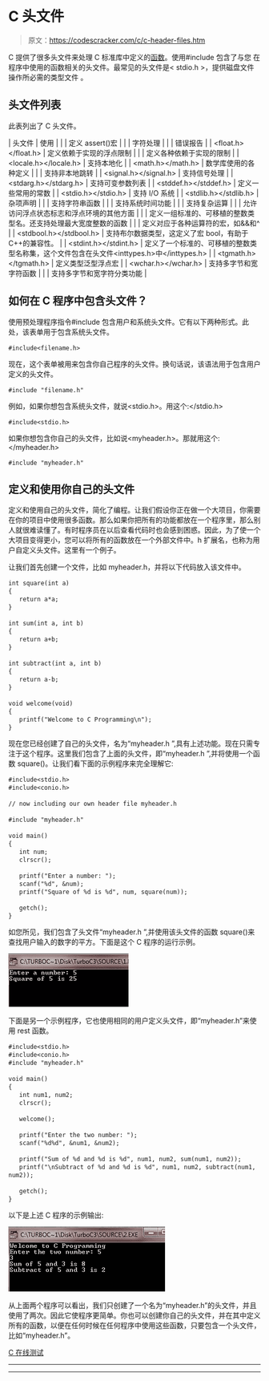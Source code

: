 # C 头文件

> 原文：<https://codescracker.com/c/c-header-files.htm>

C 提供了很多头文件来处理 C 标准库中定义的[函数](/c/c-functions.htm)。使用#include 包含了与您 在程序中使用的函数相关的头文件。最常见的头文件是< stdio.h >，提供磁盘文件操作所必需的类型文件 。

## 头文件列表

此表列出了 C 头文件。

| 头文件 | 使用 |
|  | 定义 assert()宏 |
|  | 字符处理 |
|  | 错误报告 |
| <float.h></float.h> | 定义依赖于实现的浮点限制 |
|  | 定义各种依赖于实现的限制 |
| <locale.h></locale.h> | 支持本地化 |
| <math.h></math.h> | 数学库使用的各种定义 |
|  | 支持非本地跳转 |
| <signal.h></signal.h> | 支持信号处理 |
| <stdarg.h></stdarg.h> | 支持可变参数列表 |
| <stddef.h></stddef.h> | 定义一些常用的常数 |
| <stdio.h></stdio.h> | 支持 I/O 系统 |
| <stdlib.h></stdlib.h> | 杂项声明 |
|  | 支持字符串函数 |
|  | 支持系统时间功能 |
|  | 支持复杂运算 |
|  | 允许访问浮点状态标志和浮点环境的其他方面 |
|  | 定义一组标准的、可移植的整数类型名。还支持处理最大宽度整数的函数 |
|  | 定义对应于各种运算符的宏，如&&和^ |
| <stdbool.h></stdbool.h> | 支持布尔数据类型，这定义了宏 bool，有助于 C++的兼容性。 |
| <stdint.h></stdint.h> | 定义了一个标准的、可移植的整数类型名称集，这个文件包含在头文件<inttypes.h>中</inttypes.h> |
| <tgmath.h></tgmath.h> | 定义类型泛型浮点宏 |
| <wchar.h></wchar.h> | 支持多字节和宽字符函数 |
|  | 支持多字节和宽字符分类功能 |

## 如何在 C 程序中包含头文件？

使用预处理程序指令#include 包含用户和系统头文件。它有以下两种形式。此处，该表单用于包含系统头文件。

```
#include<filename.h>
```

现在，这个表单被用来包含你自己程序的头文件。换句话说，该语法用于包含用户定义的头文件。

```
#include "filename.h"
```

例如，如果你想包含系统头文件，就说<stdio.h>。用这个:</stdio.h>

```
#include<stdio.h>
```

如果你想包含你自己的头文件，比如说<myheader.h>。那就用这个:</myheader.h>

```
#include "myheader.h"
```

## 定义和使用你自己的头文件

定义和使用自己的头文件，简化了编程。让我们假设你正在做一个大项目，你需要在你的项目中使用很多函数。那么如果你把所有的功能都放在一个程序里，那么别人就很难读懂了。有时程序员在以后查看代码时也会感到困惑。因此，为了使一个大项目变得更小，您可以将所有的函数放在一个外部文件中。h 扩展名，也称为用户自定义头文件。这里有一个例子。

让我们首先创建一个文件，比如 myheader.h，并将以下代码放入该文件中。

```
int square(int a)
{
   return a*a;
}

int sum(int a, int b)
{
   return a+b;
}

int subtract(int a, int b)
{
   return a-b;
}

void welcome(void)
{
   printf("Welcome to C Programming\n");
}
```

现在您已经创建了自己的头文件，名为“myheader.h ”,具有上述功能。现在只需专注于这个程序。这里我们包含了上面的头文件，即“myheader.h ”,并将使用一个函数 square()。让我们看下面的示例程序来完全理解它:

```
#include<stdio.h>
#include<conio.h>

// now including our own header file myheader.h

#include "myheader.h"

void main()
{
   int num;
   clrscr();

   printf("Enter a number: ");
   scanf("%d", &num);
   printf("Square of %d is %d", num, square(num));

   getch();
}
```

如您所见，我们包含了头文件“myheader.h ”,并使用该头文件的函数 square()来查找用户输入的数字的平方。下面是这个 C 程序的运行示例。

![c header files](img/334d92bb4009f1b32dff905c65915baa.png)

下面是另一个示例程序，它也使用相同的用户定义头文件，即“myheader.h”来使用 rest 函数。

```
#include<stdio.h>
#include<conio.h>
#include "myheader.h"

void main()
{
   int num1, num2;
   clrscr();

   welcome();

   printf("Enter the two number: ");
   scanf("%d%d", &num1, &num2);

   printf("Sum of %d and %d is %d", num1, num2, sum(num1, num2));
   printf("\nSubtract of %d and %d is %d", num1, num2, subtract(num1, num2));

   getch();
}
```

以下是上述 C 程序的示例输出:

![c header files list](img/a4664a891ff877c8c4042ad067f356ce.png)

从上面两个程序可以看出，我们只创建了一个名为“myheader.h”的头文件，并且使用了两次。因此它使程序更简单。你也可以创建你自己的头文件，并在其中定义所有的函数，以便在任何时候在任何程序中使用这些函数，只要包含一个头文件，比如“myheader.h”。

[C 在线测试](/exam/showtest.php?subid=2)

* * *

* * *